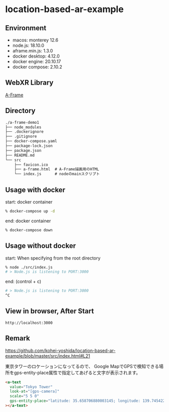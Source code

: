 # location-based-ar-example

## Environment

- macos: monterey 12.6
- node.js: 18.10.0
- aframe.min.js: 1.3.0
- docker desktop: 4.12.0
- docker engine: 20.10.17
- docker compose: 2.10.2

## WebXR Library

[A-Frame](https://aframe.io/)

## Directory

```txt
./a-frame-demo1
├── node_modules
├── .dockerignore
├── .gitignore
├── docker-compose.yaml
├── package-lock.json
├── package.json
├── README.md
└── src
    ├── favicon.ico
    ├── a-frame.html  # A-Frame描画用のHTML
    └── index.js      # nodeのmainスクリプト
```

## Usage with docker

start: docker container

```bash
% docker-compose up -d
```

end: docker container

```bash
% docker-compose down
```

## Usage without docker

start: When specifying from the root directory

```bash
% node ./src/index.js 
# > Node.js is listening to PORT:3000
```

end: (control + c)

```bash
# > Node.js is listening to PORT:3000
^C
```

## View in browser, After Start

```blowser
http://localhost:3000
```

## Remark

https://github.com/kohei-yoshida/location-based-ar-example/blob/master/src/index.html#L21

東京タワーのロケーションになってるので、 
Google MapでGPSで検知できる場所をgps-entity-place属性で指定してあげると文字が表示されます。

```html
<a-text
  value="Tokyo Tower"
  look-at="[gps-camera]"
  scale="5 5 0"
  gps-entity-place="latitude: 35.658706880003145; longitude: 139.74542216936783;"
></a-text>
```
